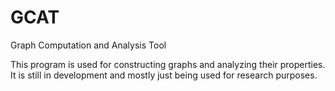 # GCAT
Graph Computation and Analysis Tool

This program is used for constructing graphs and analyzing their properties. It is still in development and mostly just being used for research purposes.
